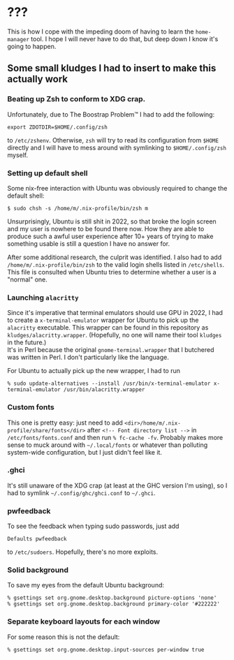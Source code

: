 # ???

This is how I cope with the impeding doom of having to learn the `home-manager` tool.
I hope I will never have to do that, but deep down I know it's going to happen.

## Some small kludges I had to insert to make this actually work

### Beating up Zsh to conform to XDG crap.

Unfortunately, due to The Boostrap Problem™ I had to add the following:

```
export ZDOTDIR=$HOME/.config/zsh
```

to `/etc/zshenv`. Otherwise, `zsh` will try to read its configuration from `$HOME` directly
and I will have to mess around with symlinking to `$HOME/.config/zsh` myself.

### Setting up default shell

Some nix-free interaction with Ubuntu was obviously required to change the default shell:

```
$ sudo chsh -s /home/m/.nix-profile/bin/zsh m
```

Unsurprisingly, Ubuntu is still shit in 2022, so that broke the login screen and my user is nowhere to
be found there now. How they are able to produce such a awful user experience after 10+ years of trying
to make something usable is still a question I have no answer for.

After some additional research, the culprit was identified. I also had to add `/home/m/.nix-profile/bin/zsh`
to the valid login shells listed in `/etc/shells`. This file is consulted when Ubuntu tries to determine
whether a user is a "normal" one.

### Launching `alacritty`

Since it's imperative that terminal emulators should use GPU in 2022, I had to
create a `x-terminal-emulator` wrapper for Ubuntu to pick up the `alacritty` executable.
This wrapper can be found in this repository as `kludges/alacritty.wrapper`. (Hopefully, no one will
name their tool `kludges` in the future.)  
It's in Perl because the original `gnome-terminal.wrapper` that I butchered was written in Perl.
I don't particularly like the language.

For Ubuntu to actually pick up the new wrapper, I had to run

```
% sudo update-alternatives --install /usr/bin/x-terminal-emulator x-terminal-emulator /usr/bin/alacritty.wrapper
```

### Custom fonts

This one is pretty easy: just need to add `<dir>/home/m/.nix-profile/share/fonts</dir>` after
`<!-- Font directory list -->` in `/etc/fonts/fonts.conf` and then run `% fc-cache -fv`. Probably makes more
sense to muck around with `~/.local/fonts` or whatever than polluting system-wide configuration, but
I just didn't feel like it.

### .ghci

It's still unaware of the XDG crap (at least at the GHC version I'm using), so I had to symlink
`~/.config/ghc/ghci.conf` to `~/.ghci`.

### pwfeedback

To see the feedback when typing sudo passwords, just add

```
Defaults pwfeedback
```

to `/etc/sudoers`. Hopefully, there's no more exploits.

### Solid background

To save my eyes from the default Ubuntu background:

```
% gsettings set org.gnome.desktop.background picture-options 'none'
% gsettings set org.gnome.desktop.background primary-color '#222222'
```

### Separate keyboard layouts for each window

For some reason this is not the default:

```
% gsettings set org.gnome.desktop.input-sources per-window true
```
